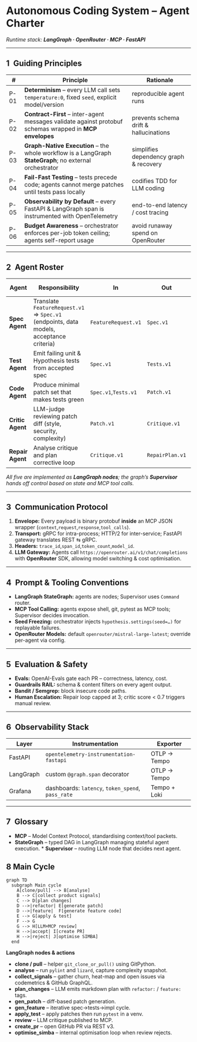 # Autonomous Coding System – Agent Charter  
*Runtime stack: **LangGraph · OpenRouter · MCP · FastAPI***

---

## 1 Guiding Principles

| # | Principle | Rationale |
|---|-----------|-----------|
| P-01 | **Determinism** – every LLM call sets `temperature:0`, fixed `seed`, explicit model/version | reproducible agent runs |
| P-02 | **Contract-First** – inter-agent messages validate against protobuf schemas wrapped in **MCP envelopes** | prevents schema drift & hallucinations |
| P-03 | **Graph-Native Execution** – the whole workflow is a LangGraph **StateGraph**; no external orchestrator | simplifies dependency graph & recovery |
| P-04 | **Fail-Fast Testing** – tests precede code; agents cannot merge patches until tests pass locally | codifies TDD for LLM coding |
| P-05 | **Observability by Default** – every FastAPI & LangGraph span is instrumented with OpenTelemetry | end-to-end latency / cost tracing |
| P-06 | **Budget Awareness** – orchestrator enforces per-job token ceiling; agents self-report usage | avoid runaway spend on OpenRouter |

---

## 2 Agent Roster

| Agent | Responsibility | In | Out | Prompt Template | Quality Gate |
|-------|----------------|----|-----|-----------------|--------------|
| **Spec Agent** | Translate `FeatureRequest.v1` ⇒ `Spec.v1` (endpoints, data models, acceptance criteria) | `FeatureRequest.v1` | `Spec.v1` | `/prompts/spec_v2.md` | Guardrails JSON pass |
| **Test Agent** | Emit failing unit & Hypothesis tests from accepted spec | `Spec.v1` | `Tests.v1` | `/prompts/tests_v2.md` | Tests compile & fail |
| **Code Agent** | Produce minimal patch set that makes tests green | `Spec.v1`,`Tests.v1` | `Patch.v1` | `/prompts/code_v2.md` | `pytest` all-green |
| **Critic Agent** | LLM-judge reviewing patch diff (style, security, complexity) | `Patch.v1` | `Critique.v1` | `/prompts/critic_v2.md` | OpenAI-Evals ≥ 0.8 |
| **Repair Agent** | Analyse critique and plan corrective loop | `Critique.v1` | `RepairPlan.v1` | `/prompts/repair_v2.md` | JSON plan valid |

_All five are implemented as **LangGraph nodes**; the graph’s **Supervisor** hands off control based on state and MCP tool calls._

---

## 3 Communication Protocol

1. **Envelope:** Every payload is binary protobuf **inside** an MCP JSON wrapper (`context`,`request`,`response`,`tool_calls`).  
2. **Transport:** gRPC for intra-process; HTTP/2 for inter-service; FastAPI gateway translates REST ⇆ gRPC.  
3. **Headers:** `trace_id`,`span_id`,`token_count`,`model_id`.  
4. **LLM Gateway:** Agents call `https://openrouter.ai/v1/chat/completions` with **OpenRouter** SDK, allowing model switching & cost optimisation.

---

## 4 Prompt & Tooling Conventions

* **LangGraph StateGraph:** agents are nodes; Supervisor uses `Command` router.  
* **MCP Tool Calling:** agents expose shell, git, pytest as MCP tools; Supervisor decides invocation.  
* **Seed Freezing:** orchestrator injects `hypothesis.settings(seed=…)` for replayable failures.  
* **OpenRouter Models:** default `openrouter/mistral-large-latest`; override per-agent via config.

---

## 5 Evaluation & Safety

* **Evals:** OpenAI-Evals gate each PR – correctness, latency, cost.  
* **Guardrails RAIL:** schema & content filters on every agent output.  
* **Bandit / Semgrep:** block insecure code paths.  
* **Human Escalation:** Repair loop capped at 3; critic score < 0.7 triggers manual review.

---

## 6 Observability Stack

| Layer | Instrumentation | Exporter |
|-------|-----------------|----------|
| FastAPI | `opentelemetry-instrumentation-fastapi` | OTLP → Tempo |
| LangGraph | custom `@graph.span` decorator | OTLP → Tempo |
| Grafana | dashboards: `latency`, `token_spend`, `pass_rate` | Tempo + Loki |

---

## 7 Glossary

* **MCP** – Model Context Protocol, standardising context/tool packets.  
* **StateGraph** – typed DAG in LangGraph managing stateful agent execution.  * **Supervisor** – routing LLM node that decides next agent.
## 8 Main Cycle

```mermaid
graph TD
  subgraph Main cycle
    A[clone/pull] --> B[analyse]
    B --> C[collect product signals]
    C --> D[plan changes]
    D -->|refactor| E[generate patch]
    D -->|feature|  F[generate feature code]
    E --> G[apply & test]
    F --> G
    G --> H[LLM+MCP review]
    H -->|accept| I[create PR]
    H -->|reject| J[optimise SIMBA]
  end
```

**LangGraph nodes & actions**
- **clone / pull** – helper `git_clone_or_pull()` using GitPython.
- **analyse** – run `pylint` and `lizard`, capture complexity snapshot.
- **collect_signals** – gather churn, heat-map and open issues via codemetrics & GitHub GraphQL.
- **plan_changes** – LLM emits markdown plan with `refactor:` / `feature:` tags.
- **gen_patch** – diff-based patch generation.
- **gen_feature** – iterative spec→tests→impl cycle.
- **apply_test** – apply patches then run `pytest` in a venv.
- **review** – LLM critique published to MCP.
- **create_pr** – open GitHub PR via REST v3.
- **optimise_simba** – internal optimisation loop when review rejects.

